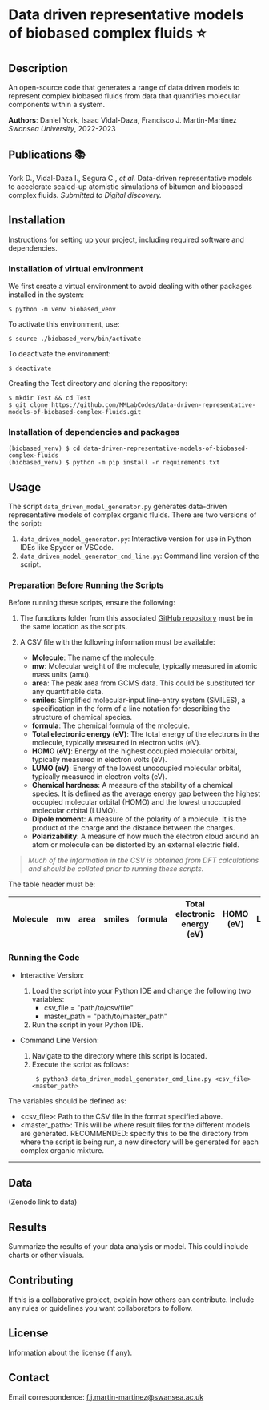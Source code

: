 # Data driven representative models of biobased complex fluids :star:

## Description

An open-source code that generates a range of data driven models to represent complex biobased fluids from data that quantifies molecular components within a system.

**Authors**: Daniel York, Isaac Vidal-Daza, Francisco J. Martin-Martinez *Swansea University*, 2022-2023

## Publications :books:

York D., Vidal-Daza I., Segura C., _et al._ Data-driven representative models to accelerate scaled-up atomistic simulations of bitumen and biobased complex fluids. _Submitted to Digital discovery._

## Installation

Instructions for setting up your project, including required software and dependencies.

### Installation of virtual environment

We first create a virtual environment to avoid dealing with other packages installed in the system:

```shell
$ python -m venv biobased_venv
``` 

To activate this environment, use:

```shell
$ source ./biobased_venv/bin/activate
``` 

To deactivate the environment: 

```shell
$ deactivate
```

Creating the Test directory and cloning the repository:

```shell
$ mkdir Test && cd Test
$ git clone https://github.com/MMLabCodes/data-driven-representative-models-of-biobased-complex-fluids.git
```

### Installation of dependencies and packages

```shell
(biobased_venv) $ cd data-driven-representative-models-of-biobased-complex-fluids
(biobased_venv) $ python -m pip install -r requirements.txt 
```

## Usage

The script `data_driven_model_generator.py` generates data-driven representative models of complex organic fluids. There are two versions of the script:

1. `data_driven_model_generator.py`: Interactive version for use in Python IDEs like Spyder or VSCode.
2. `data_driven_model_generator_cmd_line.py`: Command line version of the script.

### Preparation Before Running the Scripts

Before running these scripts, ensure the following:

1. The functions folder from this associated [GitHub repository](https://github.com/dyork1/data_driven_model_generator) must be in the same location as the scripts.

2. A CSV file with the following information must be available:
   
   - **Molecule**: The name of the molecule.
   - **mw**: Molecular weight of the molecule, typically measured in atomic mass units (amu).
   - **area**: The peak area from GCMS data. This could be substituted for any quantifiable data.
   - **smiles**: Simplified molecular-input line-entry system (SMILES), a specification in the form of a line notation for describing the structure of chemical species.
   - **formula**: The chemical formula of the molecule.
   - **Total electronic energy (eV)**: The total energy of the electrons in the molecule, typically measured in electron volts (eV).
   - **HOMO (eV)**: Energy of the highest occupied molecular orbital, typically measured in electron volts (eV).
   - **LUMO (eV)**: Energy of the lowest unoccupied molecular orbital, typically measured in electron volts (eV).
   - **Chemical hardness**: A measure of the stability of a chemical species. It is defined as the average energy gap between the highest occupied molecular orbital (HOMO) and the lowest unoccupied molecular orbital (LUMO).
   - **Dipole moment**: A measure of the polarity of a molecule. It is the product of the charge and the distance between the charges.
   - **Polarizability**: A measure of how much the electron cloud around an atom or molecule can be distorted by an external electric field.
  
> *Much of the information in the CSV is obtained from DFT calculations and should be collated prior to running these scripts.*

The table header must be:

| Molecule | mw | area | smiles | formula | Total electronic energy (eV) | HOMO (eV) | LUMO(ev) | Chemical hardness | Dipole moment | Polarizability |
|----------|----|------|--------|---------|------------------------------|-----------|----------|-------------------|---------------|---------------|


### Running the Code

- Interactive Version:
	1. Load the script into your Python IDE and change the following two variables:
	    - csv_file = "path/to/csv/file" 
	    - master_path = "path/to/master_path" 
	2. Run the script in your Python IDE.

- Command Line Version:
	1. Navigate to the directory where this script is located.
	2. Execute the script as follows:
	   ```shell
  		$ python3 data_driven_model_generator_cmd_line.py <csv_file> <master_path>
    	```

The variables should be defined as:

- <csv_file>: Path to the CSV file in the format specified above.
- <master_path>: This will be where result files for the different models are generated. RECOMMENDED: specify this to be the directory from where the script is being run, a new directory will be generated for each complex organic mixture.

---

## Data

(Zenodo link to data)

## Results
Summarize the results of your data analysis or model. This could include charts or other visuals.

## Contributing
If this is a collaborative project, explain how others can contribute. Include any rules or guidelines you want collaborators to follow.

## License
Information about the license (if any).

## Contact

Email correspondence: [f.j.martin-martinez@swansea.ac.uk](mailto:f.j.martin-martinez@swansea.ac.uk)